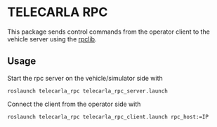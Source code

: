 # TELECARLA RPC

This package sends control commands from the operator client to the vehicle server using the [rpclib](https://github.com/rpclib/rpclib).

## Usage

Start the rpc server on the vehicle/simulator side with

```shell
roslaunch telecarla_rpc telecarla_rpc_server.launch
```

Connect the client from the operator side with

```shell
roslaunch telecarla_rpc telecarla_rpc_client.launch rpc_host:=IP
```

